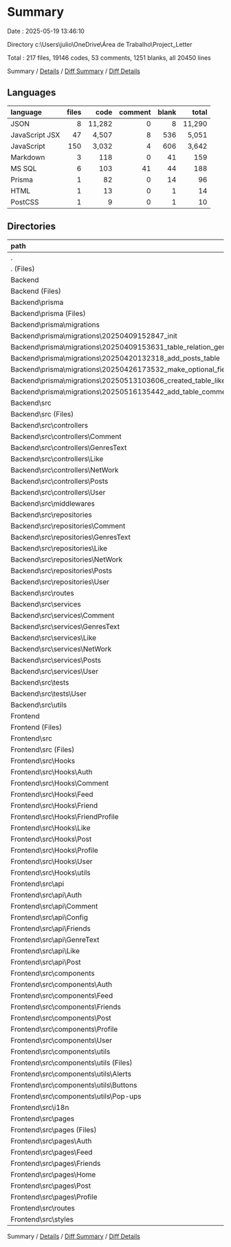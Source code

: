 # Summary

Date : 2025-05-19 13:46:10

Directory c:\\Users\\julio\\OneDrive\\Área de Trabalho\\Project_Letter

Total : 217 files,  19146 codes, 53 comments, 1251 blanks, all 20450 lines

Summary / [Details](details.md) / [Diff Summary](diff.md) / [Diff Details](diff-details.md)

## Languages
| language | files | code | comment | blank | total |
| :--- | ---: | ---: | ---: | ---: | ---: |
| JSON | 8 | 11,282 | 0 | 8 | 11,290 |
| JavaScript JSX | 47 | 4,507 | 8 | 536 | 5,051 |
| JavaScript | 150 | 3,032 | 4 | 606 | 3,642 |
| Markdown | 3 | 118 | 0 | 41 | 159 |
| MS SQL | 6 | 103 | 41 | 44 | 188 |
| Prisma | 1 | 82 | 0 | 14 | 96 |
| HTML | 1 | 13 | 0 | 1 | 14 |
| PostCSS | 1 | 9 | 0 | 1 | 10 |

## Directories
| path | files | code | comment | blank | total |
| :--- | ---: | ---: | ---: | ---: | ---: |
| . | 217 | 19,146 | 53 | 1,251 | 20,450 |
| . (Files) | 3 | 378 | 0 | 13 | 391 |
| Backend | 104 | 9,129 | 42 | 420 | 9,591 |
| Backend (Files) | 4 | 7,440 | 0 | 22 | 7,462 |
| Backend\\prisma | 7 | 185 | 41 | 58 | 284 |
| Backend\\prisma (Files) | 1 | 82 | 0 | 14 | 96 |
| Backend\\prisma\\migrations | 6 | 103 | 41 | 44 | 188 |
| Backend\\prisma\\migrations\\20250409152847_init | 1 | 17 | 4 | 6 | 27 |
| Backend\\prisma\\migrations\\20250409153631_table_relation_genres_user | 1 | 10 | 3 | 4 | 17 |
| Backend\\prisma\\migrations\\20250420132318_add_posts_table | 1 | 41 | 22 | 19 | 82 |
| Backend\\prisma\\migrations\\20250426173532_make_optional_fields | 1 | 13 | 4 | 5 | 22 |
| Backend\\prisma\\migrations\\20250513103606_created_table_likes | 1 | 11 | 5 | 6 | 22 |
| Backend\\prisma\\migrations\\20250516135442_add_table_comments | 1 | 11 | 3 | 4 | 18 |
| Backend\\src | 93 | 1,504 | 1 | 340 | 1,845 |
| Backend\\src (Files) | 1 | 33 | 0 | 11 | 44 |
| Backend\\src\\controllers | 27 | 307 | 0 | 73 | 380 |
| Backend\\src\\controllers\\Comment | 3 | 33 | 0 | 4 | 37 |
| Backend\\src\\controllers\\GenresText | 2 | 20 | 0 | 2 | 22 |
| Backend\\src\\controllers\\Like | 4 | 44 | 0 | 11 | 55 |
| Backend\\src\\controllers\\NetWork | 6 | 75 | 0 | 22 | 97 |
| Backend\\src\\controllers\\Posts | 5 | 52 | 0 | 16 | 68 |
| Backend\\src\\controllers\\User | 7 | 83 | 0 | 18 | 101 |
| Backend\\src\\middlewares | 1 | 17 | 0 | 7 | 24 |
| Backend\\src\\repositories | 27 | 595 | 0 | 70 | 665 |
| Backend\\src\\repositories\\Comment | 3 | 32 | 0 | 3 | 35 |
| Backend\\src\\repositories\\GenresText | 2 | 39 | 0 | 4 | 43 |
| Backend\\src\\repositories\\Like | 4 | 77 | 0 | 7 | 84 |
| Backend\\src\\repositories\\NetWork | 6 | 142 | 0 | 13 | 155 |
| Backend\\src\\repositories\\Posts | 5 | 142 | 0 | 5 | 147 |
| Backend\\src\\repositories\\User | 7 | 163 | 0 | 38 | 201 |
| Backend\\src\\routes | 6 | 78 | 0 | 36 | 114 |
| Backend\\src\\services | 27 | 345 | 1 | 108 | 454 |
| Backend\\src\\services\\Comment | 3 | 19 | 0 | 3 | 22 |
| Backend\\src\\services\\GenresText | 2 | 21 | 0 | 6 | 27 |
| Backend\\src\\services\\Like | 4 | 45 | 0 | 16 | 61 |
| Backend\\src\\services\\NetWork | 6 | 131 | 1 | 36 | 168 |
| Backend\\src\\services\\Posts | 5 | 52 | 0 | 19 | 71 |
| Backend\\src\\services\\User | 7 | 77 | 0 | 28 | 105 |
| Backend\\src\\tests | 2 | 118 | 0 | 29 | 147 |
| Backend\\src\\tests\\User | 2 | 118 | 0 | 29 | 147 |
| Backend\\src\\utils | 2 | 11 | 0 | 6 | 17 |
| Frontend | 110 | 9,639 | 11 | 818 | 10,468 |
| Frontend (Files) | 6 | 3,468 | 1 | 17 | 3,486 |
| Frontend\\src | 104 | 6,171 | 10 | 801 | 6,982 |
| Frontend\\src (Files) | 4 | 61 | 0 | 16 | 77 |
| Frontend\\src\\Hooks | 25 | 982 | 2 | 175 | 1,159 |
| Frontend\\src\\Hooks\\Auth | 1 | 62 | 0 | 10 | 72 |
| Frontend\\src\\Hooks\\Comment | 3 | 71 | 0 | 10 | 81 |
| Frontend\\src\\Hooks\\Feed | 1 | 35 | 0 | 7 | 42 |
| Frontend\\src\\Hooks\\Friend | 4 | 173 | 0 | 29 | 202 |
| Frontend\\src\\Hooks\\FriendProfile | 1 | 23 | 0 | 5 | 28 |
| Frontend\\src\\Hooks\\Like | 3 | 87 | 0 | 16 | 103 |
| Frontend\\src\\Hooks\\Post | 6 | 294 | 2 | 53 | 349 |
| Frontend\\src\\Hooks\\Profile | 1 | 64 | 0 | 14 | 78 |
| Frontend\\src\\Hooks\\User | 1 | 65 | 0 | 11 | 76 |
| Frontend\\src\\Hooks\\utils | 4 | 108 | 0 | 20 | 128 |
| Frontend\\src\\api | 26 | 335 | 0 | 72 | 407 |
| Frontend\\src\\api\\Auth | 6 | 72 | 0 | 13 | 85 |
| Frontend\\src\\api\\Comment | 3 | 40 | 0 | 5 | 45 |
| Frontend\\src\\api\\Config | 1 | 5 | 0 | 3 | 8 |
| Frontend\\src\\api\\Friends | 6 | 85 | 0 | 28 | 113 |
| Frontend\\src\\api\\GenreText | 2 | 23 | 0 | 6 | 29 |
| Frontend\\src\\api\\Like | 4 | 53 | 0 | 6 | 59 |
| Frontend\\src\\api\\Post | 4 | 57 | 0 | 11 | 68 |
| Frontend\\src\\components | 33 | 2,930 | 6 | 346 | 3,282 |
| Frontend\\src\\components\\Auth | 4 | 243 | 0 | 28 | 271 |
| Frontend\\src\\components\\Feed | 6 | 769 | 6 | 93 | 868 |
| Frontend\\src\\components\\Friends | 5 | 486 | 0 | 58 | 544 |
| Frontend\\src\\components\\Post | 1 | 250 | 0 | 31 | 281 |
| Frontend\\src\\components\\Profile | 2 | 243 | 0 | 32 | 275 |
| Frontend\\src\\components\\User | 1 | 104 | 0 | 12 | 116 |
| Frontend\\src\\components\\utils | 14 | 835 | 0 | 92 | 927 |
| Frontend\\src\\components\\utils (Files) | 2 | 123 | 0 | 15 | 138 |
| Frontend\\src\\components\\utils\\Alerts | 3 | 106 | 0 | 15 | 121 |
| Frontend\\src\\components\\utils\\Buttons | 7 | 263 | 0 | 37 | 300 |
| Frontend\\src\\components\\utils\\Pop-ups | 2 | 343 | 0 | 25 | 368 |
| Frontend\\src\\i18n | 2 | 170 | 0 | 2 | 172 |
| Frontend\\src\\pages | 10 | 1,456 | 2 | 168 | 1,626 |
| Frontend\\src\\pages (Files) | 2 | 372 | 1 | 39 | 412 |
| Frontend\\src\\pages\\Auth | 1 | 33 | 0 | 7 | 40 |
| Frontend\\src\\pages\\Feed | 1 | 157 | 0 | 19 | 176 |
| Frontend\\src\\pages\\Friends | 2 | 434 | 0 | 42 | 476 |
| Frontend\\src\\pages\\Home | 1 | 129 | 1 | 19 | 149 |
| Frontend\\src\\pages\\Post | 2 | 198 | 0 | 26 | 224 |
| Frontend\\src\\pages\\Profile | 1 | 133 | 0 | 16 | 149 |
| Frontend\\src\\routes | 2 | 95 | 0 | 13 | 108 |
| Frontend\\src\\styles | 2 | 142 | 0 | 9 | 151 |

Summary / [Details](details.md) / [Diff Summary](diff.md) / [Diff Details](diff-details.md)
